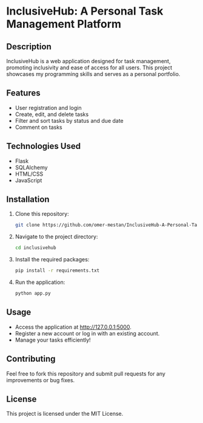# InclusiveHub: A Personal Task Management Platform

## Description
InclusiveHub is a web application designed for task management, promoting inclusivity and ease of access for all users. This project showcases my programming skills and serves as a personal portfolio.

## Features
- User registration and login
- Create, edit, and delete tasks
- Filter and sort tasks by status and due date
- Comment on tasks

## Technologies Used
- Flask
- SQLAlchemy
- HTML/CSS
- JavaScript

## Installation
1. Clone this repository:
   ```bash
   git clone https://github.com/omer-mestan/InclusiveHub-A-Personal-Task-Management-Platform.git
   ```
2. Navigate to the project directory:
    ```bash
    cd inclusivehub
   ```
3. Install the required packages:
   ```bash
   pip install -r requirements.txt
   ```
4. Run the application:
   ```bash
   python app.py
   ```
## Usage
  - Access the application at http://127.0.0.1:5000.
  - Register a new account or log in with an existing account.
  - Manage your tasks efficiently!
    
## Contributing
   Feel free to fork this repository and submit pull requests for any improvements or bug fixes.

## License
This project is licensed under the MIT License.
